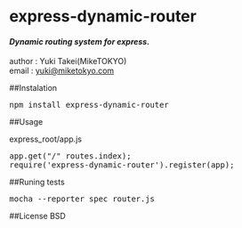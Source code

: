 express-dynamic-router
======================

#### *Dynamic routing system for express.*


author : Yuki Takei(MikeTOKYO)  
email : yuki@miketokyo.com  

##Instalation
<pre>
npm install express-dynamic-router
</pre>

##Usage

express_root/app.js
<pre>
app.get("/" routes.index);
require('express-dynamic-router').register(app);
</pre>


##Runing tests
<pre>
mocha --reporter spec router.js
</pre>


##License
BSD
